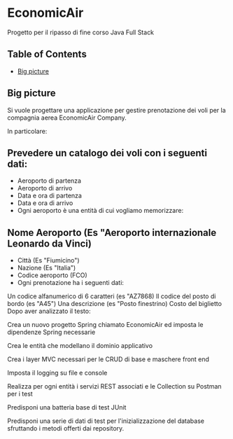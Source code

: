 # EconomicAir
Progetto per il ripasso di fine corso Java Full Stack

## Table of Contents 
- [Big picture](#Big-picture)


## Big picture
Si vuole progettare una applicazione per gestire prenotazione dei voli per la compagnia aerea EconomicAir Company.

In particolare:

## Prevedere un catalogo dei voli con i seguenti dati:

- Aeroporto di partenza
- Aeroporto di arrivo
- Data e ora di partenza
- Data e ora di arrivo
- Ogni aeroporto è una entità di cui vogliamo memorizzare:

## Nome Aeroporto (Es "Aeroporto internazionale Leonardo da Vinci)
- Città (Es "Fiumicino")
- Nazione (Es "Italia")
- Codice aeroporto (FCO)
- Ogni prenotazione ha i seguenti dati:

Un codice alfanumerico di 6 caratteri (es "AZ7868)
Il codice del posto di bordo (es "A45")
Una descrizione (es "Posto finestrino)
Costo del biglietto
Dopo aver analizzato il testo:

Crea un nuovo progetto Spring chiamato EconomicAir ed imposta le dipendenze Spring necessarie

Crea le entità che modellano il dominio applicativo

Crea i layer MVC necessari per le CRUD di base e maschere front end

Imposta il logging su file e console

Realizza per ogni entità i servizi REST associati e le Collection su Postman per i test

Predisponi una batteria base di test JUnit

Predisponi una serie di dati di test per l'inizializzazione del database sfruttando i metodi offerti dai repository.